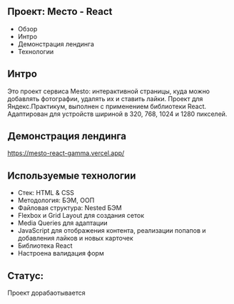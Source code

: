 ## Проект: Место - React
* Обзор
* Интро
* Демонстрация лендинга
* Технологии
## Интро
Это проект сервиса Mesto: интерактивной страницы, куда можно добавлять фотографии, удалять их и ставить лайки. Проект для Яндекс.Практикум, выполнен с применением библиотеки React. Адаптирован для устройств шириной в 320, 768, 1024 и 1280 пикселей.

## Демонстрация лендинга
https://mesto-react-gamma.vercel.app/

## Используемые технологии
* Стек: HTML & CSS
* Методология: БЭМ, ООП
* Файловая структура: Nested БЭМ
* Flexbox и Grid Layout для создания сеток
* Media Queries для адаптации
* JavaScript для отображения контента, реализации попапов и добавления лайков и новых карточек
* Библиотека React
* Настроена валидация форм

## Статус:
Проект дорабаотывается
